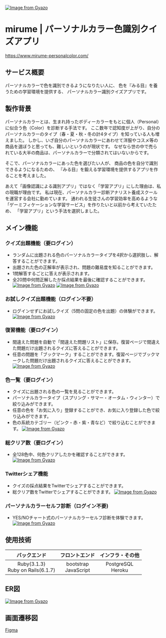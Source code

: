 [![Image from Gyazo](https://i.gyazo.com/fe53eca7570accf28ccf6bb599f3d80e.jpg)](https://gyazo.com/fe53eca7570accf28ccf6bb599f3d80e)
# mirume | パーソナルカラー色識別クイズアプリ
https://www.mirume-personalcolor.com/

## サービス概要
パーソナルカラーで色を識別できるようになりたい人に、
色を『みる目』を養うための学習環境を提供する、
パーソナルカラー識別クイズアプリです。

## 製作背景
パーソナルカラーとは、生まれ持ったボディーカラーをもとに個人（Personal）に似合う色（Color）を診断する手法です。
ここ数年で認知度が上がり、自分のパーソナルカラーのタイプ（春・夏・秋・冬の計4タイプ）を知っている人も増えました。
しかし、いざ自分のパーソナルカラーにあわせて洋服やコスメ等の商品を選ぼうと思っても、難しいというのが現状です。
なぜなら世の中で売られている大半の商品は、パーソナルカラーで分類されてはいないからです。

そこで、パーソナルカラーにあった色を選びたい人が、
商品の色を自分で識別できるようになるための、
『みる目』を鍛える学習環境を提供するアプリを作ることを考えました。

あえて「画像認識による識別アプリ」ではなく「学習アプリ」にした理由は、私の現職が理由です。
私は現在、パーソナルカラー診断アナリスト養成スクールを運営する会社に勤めています。
通われる生徒さんの学習効率を高めるような「ゲーミフィケーションな学習サービス」を作りたいと以前から考えていたため、
「学習アプリ」という手法を選択しました。

## メイン機能
### クイズ出題機能（要ログイン）
* ランダムに出題される色のパーソナルカラータイプを4択から選択肢し、解答することができます。
* 出題された色の正解率が表示され、問題の難易度を知ることができます。
* 1問解答するごとに答えが表示されます。
* 全20問中何問正解したか採点結果を最後に確認することができます。
[![Image from Gyazo](https://i.gyazo.com/040b14313fbb321bf4bcbc9994367672.png)](https://gyazo.com/040b14313fbb321bf4bcbc9994367672)
[![Image from Gyazo](https://i.gyazo.com/07043d73a9319d0731fdbfecec1d0de4.png)](https://gyazo.com/07043d73a9319d0731fdbfecec1d0de4)

### お試しクイズ出題機能（ログイン不要）
* ログインせずにお試しクイズ（5問の固定の色を出題）の体験ができます。
[![Image from Gyazo](https://i.gyazo.com/ffa37b8d3b86f5ab0c12f11c2aca8cb5.png)](https://gyazo.com/ffa37b8d3b86f5ab0c12f11c2aca8cb5)      

### 復習機能（要ログイン）
* 間違えた問題を自動で「間違えた問題リスト」に保存。復習ページで間違えた問題だけ出題されるクイズに答えることができます。
* 任意の問題を「ブックマーク」することができます。復習ページでブックマークした問題だけ出題されるクイズに答えることができます。
[![Image from Gyazo](https://i.gyazo.com/29ce09d00085d8f4f73553e8ea265b2d.png)](https://gyazo.com/29ce09d00085d8f4f73553e8ea265b2d)

### 色一覧（要ログイン）
* クイズに出題される色の一覧を見ることができます。
* パーソナルカラータイプ（スプリング・サマー・オータム・ウィンター）で絞り込みができます。
* 任意の色を「お気に入り」登録することができ、お気に入り登録した色で絞り込みができます。
* 色の系統カテゴリー（ピンク・赤・紫・青など）で絞り込むことができます。
[![Image from Gyazo](https://i.gyazo.com/1ab8fb98b77c650f275b9e518ee93ec6.png)](https://gyazo.com/1ab8fb98b77c650f275b9e518ee93ec6)

### 総クリア数（要ログイン）
* 全128色中、何色クリアしたかを確認することができます。
[![Image from Gyazo](https://i.gyazo.com/dfeee6b0e977c5ca1da2b1d768f9a562.png)](https://gyazo.com/dfeee6b0e977c5ca1da2b1d768f9a562)

### Twitterシェア機能
* クイズの採点結果をTwitterでシェアすることができます。
* 総クリア数をTwitterでシェアすることができます。
[![Image from Gyazo](https://i.gyazo.com/afd22ef7ceae2e2145f99bfc7fcfbd54.jpg)](https://gyazo.com/afd22ef7ceae2e2145f99bfc7fcfbd54)

### パーソナルカラーセルフ診断（ログイン不要)
* YES/NOチャート式のパーソナルカラーセルフ診断を体験できます。
[![Image from Gyazo](https://i.gyazo.com/8ab0a291c7e8ccc0d37b8d62fbe58854.png)](https://gyazo.com/8ab0a291c7e8ccc0d37b8d62fbe58854)

## 使用技術
| バックエンド | フロントエンド | インフラ・その他 |
| :---: | :---: | :---: |
| Ruby(3.1.3)<br>Ruby on Rails(6.1.7) | bootstrap<br>JavaScript | PostgreSQL<br>Heroku |

## ER図
[![Image from Gyazo](https://i.gyazo.com/921e1bfc6440bb9a8847202b2fedcc69.png)](https://gyazo.com/921e1bfc6440bb9a8847202b2fedcc69)

## 画面遷移図
[Figma](https://www.figma.com/file/m3zx6nplIatJjAKiIHF1aU/mirume?node-id=0%3A1&t=pQPgWhhduarVF1he-1)

